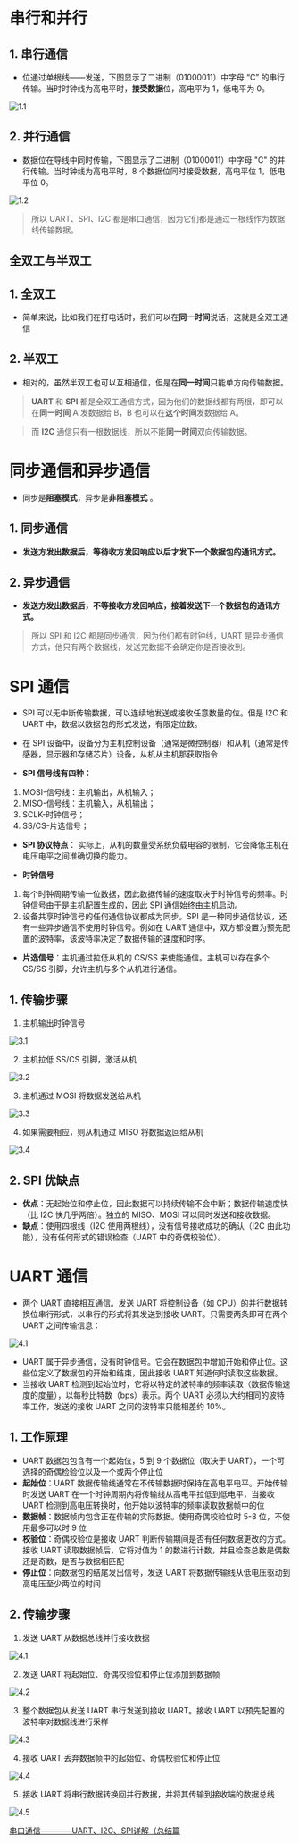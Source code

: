 # 串行和并行

## 1. 串行通信

- 位通过单根线——发送，下图显示了二进制（01000011）中字母 “C” 的串行传输。当时时钟线为高电平时，**接受数据**位，高电平为 1，低电平为 0。

![1.1](https://i-blog.csdnimg.cn/blog_migrate/839e5542ef0fc98b7e9c411bb45afdd3.png)

## 2. 并行通信

- 数据位在导线中同时传输，下图显示了二进制（01000011）中字母 "C" 的并行传输。当时钟线为高电平时，8 个数据位同时接受数据，高电平位 1，低电平位 0。

![1.2](https://i-blog.csdnimg.cn/blog_migrate/2e238b2139f130e7085b747e75498063.png)

> 所以 UART、SPI、I2C 都是串口通信，因为它们都是通过一根线作为数据线传输数据。

## 全双工与半双工

## 1. 全双工

- 简单来说，比如我们在打电话时，我们可以在**同一时间**说话，这就是全双工通信

## 2. 半双工

- 相对的，虽然半双工也可以互相通信，但是在**同一时间**只能单方向传输数据。

> **UART** 和 **SPI** 都是全双工通信方式，因为他们的数据线都有两根，即可以在**同一时间** A 发数据给 B，B 也可以在**这个时间**发数据给 A。

> 而 **I2C** 通信只有一根数据线，所以不能**同一时间**双向传输数据。

# 同步通信和异步通信

- 同步是**阻塞模式**，异步是**非阻塞模式** 。

## 1. 同步通信

- **发送方发出数据后，等待收方发回响应以后才发下一个数据包的通讯方式。**

## 2. 异步通信

- **发送方发出数据后，不等接收方发回响应，接着发送下一个数据包的通讯方式。**

> 所以 SPI 和 I2C 都是同步通信，因为他们都有时钟线，UART 是异步通信方式，他只有两个数据线，发送完数据不会确定你是否接收到。

# SPI 通信

- SPI 可以无中断传输数据，可以连续地发送或接收任意数量的位。但是 I2C 和 UART 中，数据以数据包的形式发送，有限定位数。
- 在 SPI 设备中，设备分为主机控制设备（通常是微控制器）和从机（通常是传感器，显示器和存储芯片）设备，从机从主机那获取指令

- **SPI 信号线有四种：**
1. MOSI-信号线：主机输出，从机输入；
2. MISO-信号线：主机输入，从机输出；
3. SCLK-时钟信号；
4. SS/CS-片选信号；

- **SPI 协议特点**： 实际上，从机的数量受系统负载电容的限制，它会降低主机在电压电平之间准确切换的能力。

- **时钟信号**
1. 每个时钟周期传输一位数据，因此数据传输的速度取决于时钟信号的频率。时钟信号由于是主机配置生成的，因此 SPI 通信始终由主机启动。
2. 设备共享时钟信号的任何通信协议都成为同步。SPI 是一种同步通信协议，还有一些异步通信不使用时钟信号。例如在 UART 通信中，双方都设置为预先配置的波特率，该波特率决定了数据传输的速度和时序。

- **片选信号**：主机通过拉低从机的 CS/SS 来使能通信。主机可以存在多个 CS/SS 引脚，允许主机与多个从机进行通信。

## 1. 传输步骤

1. 主机输出时钟信号

![3.1](https://i-blog.csdnimg.cn/blog_migrate/b0b3b5d772a351a72ad264742000ae73.png)

2. 主机拉低 SS/CS 引脚，激活从机

![3.2](https://i-blog.csdnimg.cn/blog_migrate/1f8feb374f74061d530533ace70f9135.png)

3. 主机通过 MOSI 将数据发送给从机

![3.3](https://i-blog.csdnimg.cn/blog_migrate/d0e9c4c9a5bec6aac982516dbd5ea9e6.png)

4. 如果需要相应，则从机通过 MISO 将数据返回给从机

![3.4](https://i-blog.csdnimg.cn/blog_migrate/92aca39fd91fa98be353436c2f0fb984.png)

## 2. SPI 优缺点

- **优点**：无起始位和停止位，因此数据可以持续传输不会中断；数据传输速度快（比 I2C 快几乎两倍）。独立的 MISO、MOSI 可以同时发送和接收数据。
- **缺点**：使用四根线（I2C 使用两根线），没有信号接收成功的确认（I2C 由此功能），没有任何形式的错误检查（UART 中的奇偶校验位）。

# UART 通信

- 两个 UART 直接相互通信。发送 UART 将控制设备（如 CPU）的并行数据转换位串行形式，以串行的形式将其发送到接收 UART。只需要两条即可在两个 UART 之间传输信息：

![4.1](https://i-blog.csdnimg.cn/blog_migrate/d844d94fc001bd80f71b9132b0f5678c.png)

- UART 属于异步通信，没有时钟信号。它会在数据包中增加开始和停止位。这些位定义了数据包的开始和结束，因此接收 UART 知道何时读取这些数据。
- 当接收 UART 检测到起始位时，它将以特定的波特率的频率读取（数据传输速度的度量），以每秒比特数（bps）表示。两个 UART 必须以大约相同的波特率工作，发送的接收 UART 之间的波特率只能相差约 10%。

## 1. 工作原理

- UART 数据包包含有一个起始位，5 到 9 个数据位（取决于 UART），一个可选择的奇偶检验位以及一个或两个停止位
- **起始位**：UART 数据传输线通常在不传输数据时保持在高电平电平。开始传输时发送 UART 在一个时钟周期内将传输线从高电平拉低到低电平，当接收 UART 检测到高电压转换时，他开始以波特率的频率读取数据帧中的位
- **数据帧**：数据帧内包含正在传输的实际数据。使用奇偶校验位时 5-8 位，不使用最多可以时 9 位
- **校验位**：奇偶校验位是接收 UART 判断传输期间是否有任何数据更改的方式。接收 UART 读取数据帧后，它将对值为 1 的数进行计数，并且检查总数是偶数还是奇数，是否与数据相匹配
- **停止位**：向数据包的结尾发出信号，发送 UART 将数据传输线从低电压驱动到高电压至少两位的时间

## 2. 传输步骤

1. 发送 UART 从数据总线并行接收数据

![4.1](https://i-blog.csdnimg.cn/blog_migrate/50f4c49565eebea684a364dcef53a5e4.png)

2. 发送 UART 将起始位、奇偶校验位和停止位添加到数据帧

![4.2](https://i-blog.csdnimg.cn/blog_migrate/bf7d61dc34bae8c536670cd81ca283c6.png)
   
3. 整个数据包从发送 UART 串行发送到接收 UART。接收 UART 以预先配置的波特率对数据线进行采样

![4.3](https://i-blog.csdnimg.cn/blog_migrate/661529036bcb0cd7da1bcd1cb8b91fa0.png)
   
4. 接收 UART 丢弃数据帧中的起始位、奇偶校验位和停止位

![4.4](https://i-blog.csdnimg.cn/blog_migrate/d55aab0afe85f5dabe88106fe99e3907.png)
   
5. 接收 UART 将串行数据转换回并行数据，并将其传输到接收端的数据总线

![4.5](https://i-blog.csdnimg.cn/blog_migrate/8ace17e9f2d9c53586535f81fa2df5ac.png)

[串口通信————UART、I2C、SPI详解（总结篇](https://blog.csdn.net/qq_52608074/article/details/122297014)

